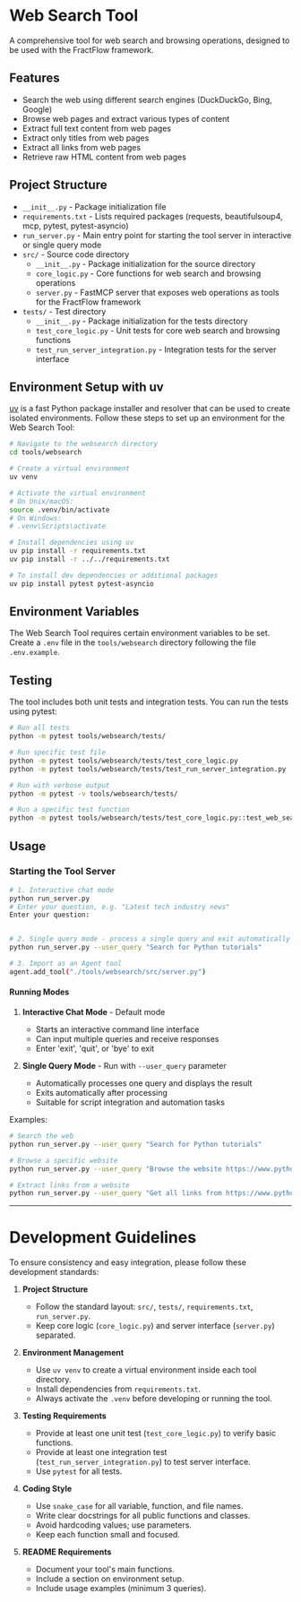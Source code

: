 # Web Search Tool

A comprehensive tool for web search and browsing operations, designed to be used with the FractFlow framework.

## Features

- Search the web using different search engines (DuckDuckGo, Bing, Google)
- Browse web pages and extract various types of content
- Extract full text content from web pages
- Extract only titles from web pages
- Extract all links from web pages
- Retrieve raw HTML content from web pages

## Project Structure

- `__init__.py` - Package initialization file
- `requirements.txt` - Lists required packages (requests, beautifulsoup4, mcp, pytest, pytest-asyncio)
- `run_server.py` - Main entry point for starting the tool server in interactive or single query mode
- `src/` - Source code directory
  - `__init__.py` - Package initialization for the source directory
  - `core_logic.py` - Core functions for web search and browsing operations
  - `server.py` - FastMCP server that exposes web operations as tools for the FractFlow framework
- `tests/` - Test directory
  - `__init__.py` - Package initialization for the tests directory
  - `test_core_logic.py` - Unit tests for core web search and browsing functions
  - `test_run_server_integration.py` - Integration tests for the server interface

## Environment Setup with uv

[uv](https://github.com/astral-sh/uv) is a fast Python package installer and resolver that can be used to create isolated environments. Follow these steps to set up an environment for the Web Search Tool:

```bash
# Navigate to the websearch directory
cd tools/websearch

# Create a virtual environment
uv venv

# Activate the virtual environment
# On Unix/macOS:
source .venv/bin/activate
# On Windows:
# .venv\Scripts\activate

# Install dependencies using uv
uv pip install -r requirements.txt
uv pip install -r ../../requirements.txt

# To install dev dependencies or additional packages
uv pip install pytest pytest-asyncio
```

## Environment Variables

The Web Search Tool requires certain environment variables to be set. Create a `.env` file in the `tools/websearch` directory following the file `.env.example`.


## Testing

The tool includes both unit tests and integration tests. You can run the tests using pytest:

```bash
# Run all tests
python -m pytest tools/websearch/tests/

# Run specific test file
python -m pytest tools/websearch/tests/test_core_logic.py
python -m pytest tools/websearch/tests/test_run_server_integration.py

# Run with verbose output
python -m pytest -v tools/websearch/tests/

# Run a specific test function
python -m pytest tools/websearch/tests/test_core_logic.py::test_web_search
```

## Usage

### Starting the Tool Server

```bash
# 1. Interactive chat mode
python run_server.py
# Enter your question, e.g. "Latest tech industry news"
Enter your question: 


# 2. Single query mode - process a single query and exit automatically
python run_server.py --user_query "Search for Python tutorials"

# 3. Import as an Agent tool
agent.add_tool("./tools/websearch/src/server.py")
```

#### Running Modes

1. **Interactive Chat Mode** - Default mode
   - Starts an interactive command line interface
   - Can input multiple queries and receive responses
   - Enter 'exit', 'quit', or 'bye' to exit

2. **Single Query Mode** - Run with `--user_query` parameter
   - Automatically processes one query and displays the result
   - Exits automatically after processing
   - Suitable for script integration and automation tasks

Examples:
```bash
# Search the web
python run_server.py --user_query "Search for Python tutorials"

# Browse a specific website
python run_server.py --user_query "Browse the website https://www.python.org and extract all the text"

# Extract links from a website
python run_server.py --user_query "Get all links from https://www.python.org"
```

---

# Development Guidelines

To ensure consistency and easy integration, please follow these development standards:

1. **Project Structure**
   - Follow the standard layout: `src/`, `tests/`, `requirements.txt`, `run_server.py`.
   - Keep core logic (`core_logic.py`) and server interface (`server.py`) separated.

2. **Environment Management**
   - Use `uv venv` to create a virtual environment inside each tool directory.
   - Install dependencies from `requirements.txt`.
   - Always activate the `.venv` before developing or running the tool.

3. **Testing Requirements**
   - Provide at least one unit test (`test_core_logic.py`) to verify basic functions.
   - Provide at least one integration test (`test_run_server_integration.py`) to test server interface.
   - Use `pytest` for all tests.

4. **Coding Style**
   - Use `snake_case` for all variable, function, and file names.
   - Write clear docstrings for all public functions and classes.
   - Avoid hardcoding values; use parameters.
   - Keep each function small and focused.

5. **README Requirements**
   - Document your tool's main functions.
   - Include a section on environment setup.
   - Include usage examples (minimum 3 queries). 